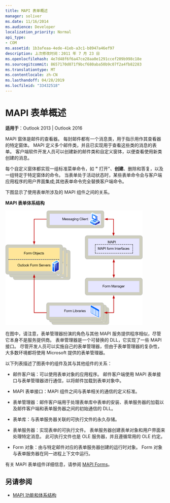 ```yaml
---
title: MAPI 表单概述
manager: soliver
ms.date: 11/16/2014
ms.audience: Developer
localization_priority: Normal
api_type:
- COM
ms.assetid: 1b3afeaa-4ede-41eb-a3c1-b8947a46ef97
description: 上次修改时间：2011 年 7 月 23 日
ms.openlocfilehash: 4e7d48f6f6a47ce28aa0e1291ccef209b998c18e
ms.sourcegitcommit: 8657170d071f9bcf680aba50b9c07f2a4fb82283
ms.translationtype: MT
ms.contentlocale: zh-CN
ms.lasthandoff: 04/28/2019
ms.locfileid: "33432518"
---
```

# <a name="mapi-forms-overview"></a>MAPI 表单概述
  
**适用于**：Outlook 2013 | Outlook 2016 
  
MAPI 窗体是邮件的查看器。 每封邮件都有一个消息类，用于指示用作其查看器的特定窗体。 MAPI 定义多个邮件类，并且已实现用于查看这些类的消息的表单。 客户端软件开发人员可以创建新的邮件类和自定义窗体，以便查看使用新类创建的消息。
  
每个自定义窗体都实现一组标准菜单命令，如 **"** 打开"、**创建**、删除和答复，以及一组特定于特定窗体的命令。 当表单处于活动状态时，某些表单命令会与客户端应用程序的用户界面集成;其他表单命令完全替换客户端命令。 
  
下图显示了使用表单所涉及的 MAPI 组件之间的关系。 
  
**MAPI 表单体系结构**
  
![MAPI 表单体系结构](media/forms01.gif "MAPI 表单体系结构")
  
在图中，请注意，表单管理器扮演的角色与其他 MAPI 服务提供程序相似，尽管它本身不是服务提供商。 表单管理器是一个可替换的 DLL，它实现了一些 MAPI 接口。 尽管开发人员可以实施自己的表单管理器，但由于表单管理器的复杂性，大多数环境都将使用 Microsoft 提供的表单管理器。
  
以下列表描述了图表中的组件及其与其他组件的关系：
  
- 邮件客户端：可以使用表单对象的应用程序。 邮件客户端使用 MAPI 表单接口与表单管理器进行通信，以将邮件加载到表单对象中。
    
- MAPI 表单接口：MAPI 组件之间与表单相关的通信的定义标准。
    
- 表单管理器：邮件客户端用于处理表单库中表单的安装、表单服务器的加载以及邮件客户端和表单服务器之间的初始通信的 DLL。
    
- 表单库：与表单服务器关联的可执行文件的永久存储。
    
- 表单服务器：实现表单的可执行文件。 表单服务器创建表单对象和用户界面来处理特定消息。 此可执行文件也是 OLE 服务器，并且遵循常用的 OLE 约定。
    
- Form 对象：由与特定邮件对应的表单服务器创建的运行时对象。 Form 对象与表单服务器在同一进程上下文中运行。
    
有关 MAPI 表单组件详细信息，请参阅 [MAPI Forms](mapi-forms.md)。
  
## <a name="see-also"></a>另请参阅

- [MAPI 功能和体系结构](mapi-features-and-architecture.md)

